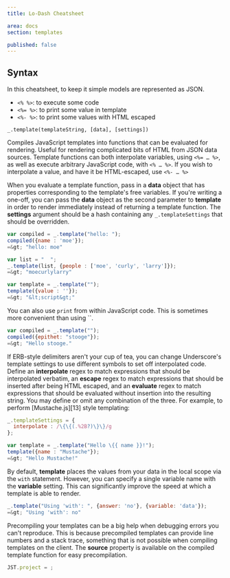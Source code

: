 ```yaml
---
title: Lo-Dash Cheatsheet

area: docs
section: templates

published: false
---
```

## Syntax

In this cheatsheet, to keep it simple models are represented as JSON.

* `<% %>`: to execute some code
* `<%= %>`: to print some value in template
* `<%- %>`: to print some values with HTML escaped

`_.template(templateString, [data], [settings])`

Compiles JavaScript templates into functions that can be evaluated for rendering. Useful for rendering complicated bits of HTML from JSON data sources. Template functions can both interpolate variables, using `<%= … %>`, as well as execute arbitrary JavaScript code, with `<% … %>`. If you wish to interpolate a value, and have it be HTML-escaped, use `<%- … %>`

When you evaluate a template function, pass in a **data** object that has properties corresponding to the template's free variables. If you're writing a one-off, you can pass the **data** object as the second parameter to **template** in order to render immediately instead of returning a template function. The **settings** argument should be a hash containing any `_.templateSettings` that should be overridden.

```js
var compiled = _.template("hello: ");
compiled({name : 'moe'});
=&gt; "hello: moe"

var list = "  ";
_.template(list, {people : ['moe', 'curly', 'larry']});
=&gt; "moecurlylarry"

var template = _.template("");
template({value : ''});
=&gt; "&lt;script&gt;"
```

You can also use `print` from within JavaScript code. This is sometimes more convenient than using ``.

```js
var compiled = _.template("");
compiled({epithet: "stooge"});
=&gt; "Hello stooge."
```

If ERB-style delimiters aren't your cup of tea, you can change Underscore's template settings to use different symbols to set off interpolated code. Define an **interpolate** regex to match expressions that should be interpolated verbatim, an **escape** regex to match expressions that should be inserted after being HTML escaped, and an **evaluate** regex to match expressions that should be evaluated without insertion into the resulting string. You may define or omit any combination of the three. For example, to perform [Mustache.js][13] style templating:

```js
_.templateSettings = {
  interpolate : /\{\{(.%2B?)\}\}/g
};

var template = _.template("Hello \{{ name }}!");
template({name : "Mustache"});
=&gt; "Hello Mustache!"
```

By default, **template** places the values from your data in the local scope via the `with` statement. However, you can specify a single variable name with the **variable** setting. This can significantly improve the speed at which a template is able to render.

```js
_.template("Using 'with': ", {answer: 'no'}, {variable: 'data'});
=&gt; "Using 'with': no"
```

Precompiling your templates can be a big help when debugging errors you can't reproduce. This is because precompiled templates can provide line numbers and a stack trace, something that is not possible when compiling templates on the client. The **source** property is available on the compiled template function for easy precompilation.


```js
JST.project = ;
```
